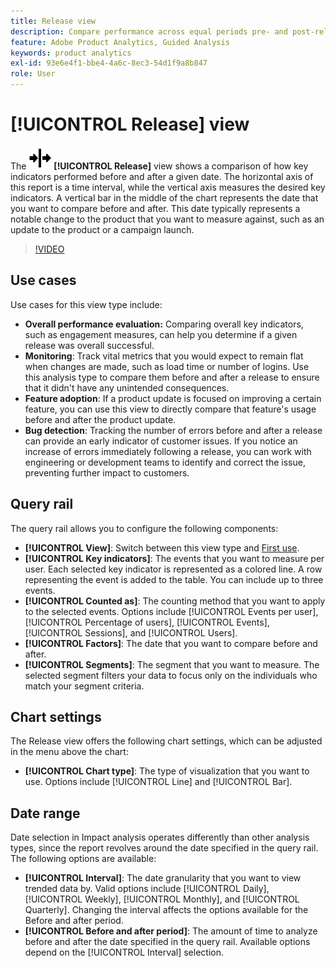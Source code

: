 ```yaml
---
title: Release view
description: Compare performance across equal periods pre- and post-release.
feature: Adobe Product Analytics, Guided Analysis
keywords: product analytics
exl-id: 93e6e4f1-bbe4-4a6c-8ec3-54d1f9a8b847
role: User
---
```

# [!UICONTROL Release] view

The ![Release](/help/assets/icons/Release.svg) **[!UICONTROL Release]** view shows a comparison of how key indicators performed before and after a given date. The horizontal axis of this report is a time interval, while the vertical axis measures the desired key indicators. A vertical bar in the middle of the chart represents the date that you want to compare before and after. This date typically represents a notable change to the product that you want to measure against, such as an update to the product or a campaign launch.

>[!VIDEO](https://video.tv.adobe.com/v/3421665/?learn=on)

## Use cases

Use cases for this view type include:

* **Overall performance evaluation:** Comparing overall key indicators, such as engagement measures, can help you determine if a given release was overall successful.
* **Monitoring**: Track vital metrics that you would expect to remain flat when changes are made, such as load time or number of logins. Use this analysis type to compare them before and after a release to ensure that it didn't have any unintended consequences.
* **Feature adoption**: If a product update is focused on improving a certain feature, you can use this view to directly compare that feature's usage before and after the product update.
* **Bug detection**: Tracking the number of errors before and after a release can provide an early indicator of customer issues. If you notice an increase of errors immediately following a release, you can work with engineering or development teams to identify and correct the issue, preventing further impact to customers.

## Query rail

The query rail allows you to configure the following components:

* **[!UICONTROL View]**: Switch between this view type and [First use](first-use.md).
* **[!UICONTROL Key indicators]**: The events that you want to measure per user. Each selected key indicator is represented as a colored line. A row representing the event is added to the table. You can include up to three events.
* **[!UICONTROL Counted as]**: The counting method that you want to apply to the selected events. Options include [!UICONTROL Events per user], [!UICONTROL Percentage of users], [!UICONTROL Events], [!UICONTROL Sessions], and [!UICONTROL Users].
* **[!UICONTROL Factors]**: The date that you want to compare before and after.
* **[!UICONTROL Segments]**: The segment that you want to measure. The selected segment filters your data to focus only on the individuals who match your segment criteria.

## Chart settings

The Release view offers the following chart settings, which can be adjusted in the menu above the chart:

* **[!UICONTROL Chart type]**: The type of visualization that you want to use. Options include [!UICONTROL Line] and [!UICONTROL Bar].

## Date range

Date selection in Impact analysis operates differently than other analysis types, since the report revolves around the date specified in the query rail. The following options are available:

* **[!UICONTROL Interval]**: The date granularity that you want to view trended data by. Valid options include [!UICONTROL Daily], [!UICONTROL Weekly], [!UICONTROL Monthly], and [!UICONTROL Quarterly]. Changing the interval affects the options available for the Before and after period.
* **[!UICONTROL Before and after period]**: The amount of time to analyze before and after the date specified in the query rail. Available options depend on the [!UICONTROL Interval] selection.

